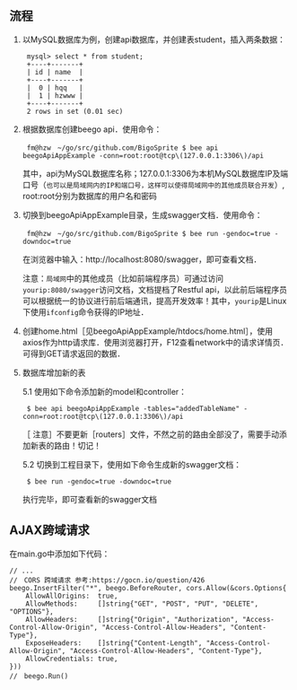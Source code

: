 ## 流程

1. 以MySQL数据库为例，创建api数据库，并创建表student，插入两条数据：

        mysql> select * from student;
        +----+-------+
        | id | name  |
        +----+-------+
        |  0 | hqq   |
        |  1 | hzwww |
        +----+-------+
        2 rows in set (0.01 sec)


2. 根据数据库创建beego api．使用命令：

        fm@hzw　~/go/src/github.com/BigoSprite $ bee api beegoApiAppExample -conn=root:root@tcp\(127.0.0.1:3306\)/api

    其中，api为MySQL数据库名称；127.0.0.1:3306为本机MySQL数据库IP及端口号（`也可以是局域网内的IP和端口号，这样可以使得局域网中的其他成员联合开发`）, root:root分别为数据库的用户名和密码


3. 切换到beegoApiAppExample目录，生成swagger文档．使用命令：

        fm@hzw　~/go/src/github.com/BigoSprite $ bee run -gendoc=true -downdoc=true

    在浏览器中输入：http://localhost:8080/swagger，即可查看文档．

	注意：`局域网`中的其他成员（比如前端程序员）可通过访问`yourip:8080/swagger`访问文档，文档提档了Restful api，以此前后端程序员可以根据统一的协议进行前后端通讯，提高开发效率！其中，`yourip`是Linux下使用`ifconfig`命令获得的IP地址．

4. 创建home.html［见beegoApiAppExample/htdocs/home.html］，使用axios作为http请求库．使用浏览器打开，F12查看network中的请求详情页．可得到GET请求返回的数据．

5. 数据库增加新的表

    5.1 使用如下命令添加新的model和controller：

	    $ bee api beegoApiAppExample -tables="addedTableName" -conn=root:root@tcp\(127.0.0.1:3306\)/api
	［   注意］不要更新［routers］文件，不然之前的路由全部没了，需要手动添加新表的路由！切记！

    5.2 切换到工程目录下，使用如下命令生成新的swagger文档：

	    $ bee run -gendoc=true -downdoc=true 
    执行完毕，即可查看新的swagger文档

## AJAX跨域请求

在main.go中添加如下代码：


	// ...
   	//　CORS 跨域请求 参考:https://gocn.io/question/426
	beego.InsertFilter("*", beego.BeforeRouter, cors.Allow(&cors.Options{
		AllowAllOrigins:  true,
		AllowMethods:     []string{"GET", "POST", "PUT", "DELETE", "OPTIONS"},
		AllowHeaders:     []string{"Origin", "Authorization", "Access-Control-Allow-Origin", "Access-Control-Allow-Headers", "Content-Type"},
		ExposeHeaders:    []string{"Content-Length", "Access-Control-Allow-Origin", "Access-Control-Allow-Headers", "Content-Type"},
		AllowCredentials: true,
	}))
	//　beego.Run()










